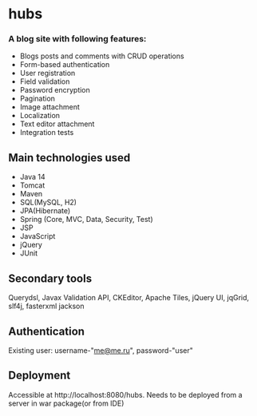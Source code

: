 # hubs
### A blog site with following features:
- Blogs posts and comments with CRUD operations
- Form-based authentication
- User registration
- Field validation
- Password encryption
- Pagination
- Image attachment
- Localization 
- Text editor attachment
- Integration tests
## Main technologies used
- Java 14
- Tomcat
- Maven
- SQL(MySQL, H2)
- JPA(Hibernate)
- Spring (Core, MVC, Data, Security, Test)
- JSP
- JavaScript
- jQuery
- JUnit 
## Secondary tools
Querydsl, Javax Validation API, CKEditor, Apache Tiles, jQuery UI, jqGrid, slf4j, fasterxml jackson
## Authentication
Existing user: username-"me@me.ru", password-"user"
## Deployment
Accessible at http://localhost:8080/hubs.
Needs to be deployed from a server in war package(or from IDE)

 
